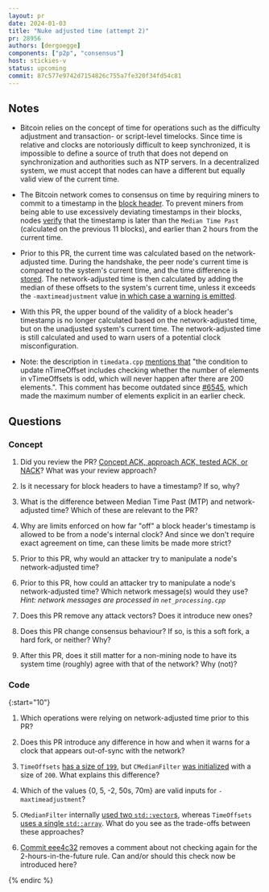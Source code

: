 ```yaml
---
layout: pr
date: 2024-01-03
title: "Nuke adjusted time (attempt 2)"
pr: 28956
authors: [dergoegge]
components: ["p2p", "consensus"]
host: stickies-v
status: upcoming
commit: 87c577e9742d7154826c755a7fe320f34fd54c81
---
```


## Notes

- Bitcoin relies on the concept of time for operations such as the difficulty adjustment and transaction- or script-level timelocks. Since time is relative and clocks are notoriously difficult to keep synchronized, it is impossible to define a source of truth that does not depend on synchronization and authorities such as NTP servers. In a decentralized system, we must accept that nodes can have a different but equally valid view of the current time.

- The Bitcoin network comes to consensus on time by requiring miners to commit to a timestamp in the [block header](https://github.com/bitcoinbook/bitcoinbook/blob/develop/ch09.asciidoc#block-header). To prevent miners from being able to use excessively deviating timestamps in their blocks, nodes [verify](https://github.com/bitcoin/bitcoin/blob/3a0f54dd2402d74a5ac4304b3ad09014cfb25edf/src/validation.cpp#L3803-L3810) that the timestamp is later than the `Median Time Past` (calculated on the previous 11 blocks), and earlier than 2 hours from the current time.

- Prior to this PR, the current time was calculated based on the network-adjusted time. During the handshake, the peer node's current time is compared to the system's current time, and the time difference is [stored](https://github.com/bitcoin/bitcoin/blob/3a0f54dd2402d74a5ac4304b3ad09014cfb25edf/src/net_processing.cpp#L3556). The network-adjusted time is then calculated by adding the median of these offsets to the system's current time, unless it exceeds the `-maxtimeadjustment` value [in which case a warning is emitted](https://github.com/bitcoin/bitcoin/blob/3a0f54dd2402d74a5ac4304b3ad09014cfb25edf/src/timedata.cpp#L84-L100).

- With this PR, the upper bound of the validity of a block header's timestamp is no longer calculated based on the network-adjusted time, but on the unadjusted system's current time. The network-adjusted time is still calculated and used to warn users of a potential clock misconfiguration.

- Note: the description in `timedata.cpp` [mentions that](https://github.com/bitcoin/bitcoin/blob/3a0f54dd2402d74a5ac4304b3ad09014cfb25edf/src/timedata.cpp#L66-L68) "the condition to update nTimeOffset includes checking whether the number of elements in vTimeOffsets is odd, which will never happen after there are 200 elements.". This comment has become outdated since [#6545](https://github.com/bitcoin/bitcoin/pull/6545), which made the maximum number of elements explicit in an earlier check.


## Questions

### Concept

1. Did you review the PR? [Concept ACK, approach ACK, tested ACK, or NACK](https://github.com/bitcoin/bitcoin/blob/master/CONTRIBUTING.md#peer-review)? What was your review approach?

2. Is it necessary for block headers to have a timestamp? If so, why?

3. What is the difference between Median Time Past (MTP) and network-adjusted time? Which of these are relevant to the PR?

4. Why are limits enforced on how far "off" a block header's timestamp is allowed to be from a node's internal clock? And since we don't require exact agreement on time, can these limits be made more strict?

5. Prior to this PR, why would an attacker try to manipulate a node's network-adjusted time?

6. Prior to this PR, how could an attacker try to manipulate a node's network-adjusted time? Which network message(s) would they use? *Hint: network messages are processed in `net_processing.cpp`*

7. Does this PR remove any attack vectors? Does it introduce new ones?

8. Does this PR change consensus behaviour? If so, is this a soft fork, a hard fork, or neither? Why?

9.  After this PR, does it still matter for a non-mining node to have its system time (roughly) agree with that of the network? Why (not)?

### Code
{:start="10"}

1.  Which operations were relying on network-adjusted time prior to this PR?

2.  Does this PR introduce any difference in how and when it warns for a clock that appears out-of-sync with the network?

3.  `TimeOffsets` [has a size of `199`](https://github.com/bitcoin-core-review-club/bitcoin/commit/dde4e1c6b0cbb49b84e75b9d0d1a92161ba5a499#diff-6875de769e90cec84d2e8a9c1b962cdbcda44d870d42e4215827e599e11e90e3R193), but `CMedianFilter` [was initialized](https://github.com/bitcoin/bitcoin/blob/3a0f54dd2402d74a5ac4304b3ad09014cfb25edf/src/timedata.cpp#L41-L44) with a size of `200`. What explains this difference?

4.  Which of the values {0, 5, -2, 50s, 70m} are valid inputs for `-maxtimeadjustment`?

5.  `CMedianFilter` internally [used two `std::vector`s](https://github.com/bitcoin/bitcoin/blob/3a0f54dd2402d74a5ac4304b3ad09014cfb25edf/src/timedata.h#L28-L29), whereas `TimeOffsets` [uses a single `std::array`](https://github.com/bitcoin-core-review-club/bitcoin/blob/3a0f54dd2402d74a5ac4304b3ad09014cfb25edf/src/net_processing.cpp#L196). What do you see as the trade-offs between these approaches?

6.  [Commit eee4c32](https://github.com/bitcoin/bitcoin/commit/eee4c32b4568d7347ca0db424a620bb71d451af3#diff-97c3a52bc5fad452d82670a7fd291800bae20c7bc35bb82686c2c0a4ea7b5b98L2196-L2199) removes a comment about not checking again for the 2-hours-in-the-future rule. Can and/or should this check now be introduced here?


<!-- TODO: After a meeting, uncomment and add meeting log between the irc tags
## Meeting Log

### Meeting 1

{% irc %}
-->
<!-- TODO: For additional meetings, add the logs to the same irc block. This ensures line numbers keep increasing, avoiding hyperlink conflicts for identical line numbers across meetings.

### Meeting 2

-->
{% endirc %}
